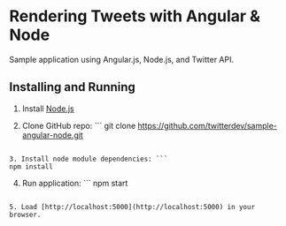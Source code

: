 Rendering Tweets with Angular & Node
===================

Sample application using Angular.js, Node.js, and Twitter API.


Installing and Running
----

1. Install [Node.js](http://nodejs.org/)

2. Clone GitHub repo: ```
git clone https://github.com/twitterdev/sample-angular-node.git
```

3. Install node module dependencies: ```
npm install 
```

4. Run application: ```
npm start
```

5. Load [http://localhost:5000](http://localhost:5000) in your browser.